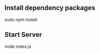 Install dependency packages
-----------------------------
sudo npm install

Start Server
-----------------------------
node index.js 